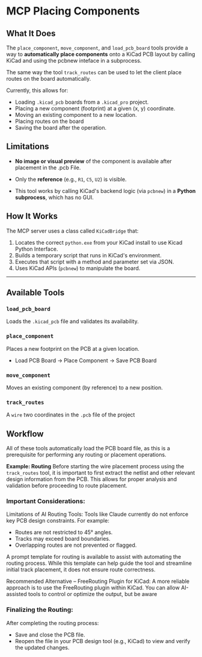 # MCP Placing Components

## What It Does

The `place_component`, `move_component`, and `load_pcb_board` tools provide a way to **automatically place components** onto a KiCad PCB layout by calling KiCad and using the pcbnew inteface in a subprocess.

The same way the tool `track_routes` can be used to let the client place routes on the board automatically. 

Currently, this allows for:
- Loading `.kicad_pcb` boards from a `.kicad_pro` project.
- Placing a new component (footprint) at a given (x, y) coordinate.
- Moving an existing component to a new location.
- Placing routes on the board 
- Saving the board after the operation.

## Limitations

-   **No image or visual preview** of the component is available after placement in the .pcb File.
  - Only the **reference** (e.g., `R1`, `C5`, `U2`) is visible.

- This tool works by calling KiCad's backend logic (via `pcbnew`) in a **Python subprocess**, which has no GUI.


## How It Works

The MCP server uses a class called `KiCadBridge` that:
1. Locates the correct `python.exe` from your KiCad install to use Kicad Python Interface.
2. Builds a temporary script that runs in KiCad's environment.
3. Executes that script with a method and parameter set via JSON.
4. Uses KiCad APIs (`pcbnew`) to manipulate the board.

---

## Available Tools

### `load_pcb_board`
Loads the `.kicad_pcb` file and validates its availability.

### `place_component`
Places a new footprint on the PCB at a given location.
- Load PCB Board -> Place Component -> Save PCB Board 

### `move_component`
Moves an existing component (by reference) to a new position.

### `track_routes`
A `wire` two coordinates in the `.pcb` file of the project

## Workflow
All of these tools automatically load the PCB board file, as this is a prerequisite for performing any routing or placement operations.

**Example: Routing**
Before starting the wire placement process using the `track_routes` tool, it is important to first extract the netlist and other relevant design information from the PCB. This allows for proper analysis and validation before proceeding to route placement.

### Important Considerations:
Limitations of AI Routing Tools:
Tools like Claude currently do not enforce key PCB design constraints. For example:
- Routes are not restricted to 45° angles.
- Tracks may exceed board boundaries.
- Overlapping routes are not prevented or flagged.

A prompt template for routing is available to assist with automating the routing process. While this template can help guide the tool and streamline initial track placement, it does not ensure route correctness.

Recommended Alternative – FreeRouting Plugin for KiCad:
A more reliable approach is to use the FreeRouting plugin within KiCad. You can allow AI-assisted tools to control or optimize the output, but be aware

### Finalizing the Routing:
After completing the routing process:
- Save and close the PCB file.
- Reopen the file in your PCB design tool (e.g., KiCad) to view and verify the updated changes.


